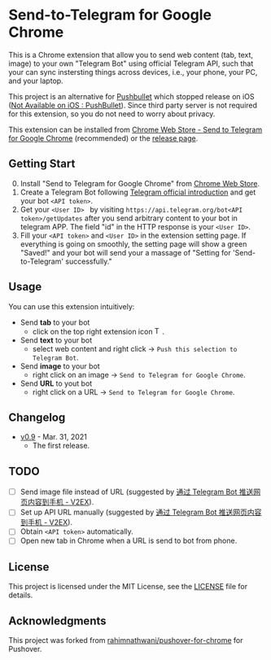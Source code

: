 # Send-to-Telegram for Google Chrome

This is a Chrome extension that allow you to send web content (tab, text, image) to your own "Telegram Bot" using official Telegram API, such that your can sync instersting things across devices, i.e., your phone, your PC, and your laptop. 

This project is an alternative for [Pushbullet](https://www.pushbullet.com/) which stopped release on iOS ([Not Available on iOS : PushBullet](https://www.reddit.com/r/PushBullet/comments/eirc1m/not_available_on_ios/)). Since third party server is not required for this extension, so you do not need to worry about privacy.

This extension can be installed from [Chrome Web Store - Send to Telegram for Google Chrome](https://chrome.google.com/webstore/detail/send-to-telegram-for-goog/dgblfklicldlbclahclbkeiacpiiancc) (recommended) or the [release page](https://github.com/phguo/Send-to-Telegram-Chrome-extension/releases/latest).

## Getting Start

0. Install "Send to Telegram for Google Chrome" from [Chrome Web Store](https://chrome.google.com/webstore/detail/send-to-telegram-for-goog/dgblfklicldlbclahclbkeiacpiiancc).
1. Create a Telegram Bot following [Telegram official introduction](https://core.telegram.org/bots#6-botfather) and get your bot `<API token>`.
2. Get your `<User ID> ` by visiting `https://api.telegram.org/bot<API token>/getUpdates` after you send arbitrary content to your bot in telegram APP. The field "id" in the HTTP response is your `<User ID>`.
3. Fill your `<API token>` and `<User ID>` in the extension setting page. If everything is going on smoothly, the setting page will show a green "Saved!" and your bot will send your a massage of "Setting for 'Send-to-Telegram' successfully."

## Usage

You can use this extension intuitively:

- Send **tab** to your bot
  - click on the top right extension icon <img src="https://github.com/phguo/Send-to-Telegram-Chrome-extension/blob/master/tg.png" alt="Telegram icon" width="15" height="15">.
- Send **text** to your bot
  - select web content and right click -> `Push this selection to Telegram Bot`.
- Send **image** to your bot
  - right click on an image -> `Send to Telegram for Google Chrome`.
- Send **URL** to yout bot
  - right click on a URL -> `Send to Telegram for Google Chrome`.

## Changelog

- [v0.9](https://github.com/phguo/Send-to-Telegram-Chrome-extension/releases/tag/v0.9) - Mar. 31, 2021
  - The first release.

## TODO

- [ ] Send image file instead of URL (suggested by [通过 Telegram Bot 推送网页内容到手机 - V2EX](https://www.v2ex.com/t/777006#r_10527353)).
- [ ] Set up API URL manually (suggested by [通过 Telegram Bot 推送网页内容到手机 - V2EX](https://www.v2ex.com/t/777006#r_10527433)).
- [ ] Obtain `<API token>` automatically.
- [ ] Open new tab in Chrome when a URL is send to bot from phone.

## License

This project is licensed under the MIT License, see the [LICENSE](https://github.com/phguo/Send-to-Telegram-Chrome-extension/blob/master/LICENSE) file for details.

## Acknowledgments

This project was forked from [rahimnathwani/pushover-for-chrome](https://github.com/rahimnathwani/pushover-for-chrome) for Pushover.